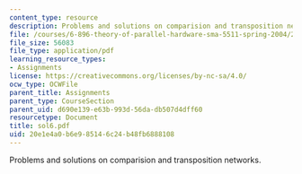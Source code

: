 ```yaml
---
content_type: resource
description: Problems and solutions on comparision and transposition networks.
file: /courses/6-896-theory-of-parallel-hardware-sma-5511-spring-2004/20e1e4a0b6e985146c24b48fb6888108_sol6.pdf
file_size: 56083
file_type: application/pdf
learning_resource_types:
- Assignments
license: https://creativecommons.org/licenses/by-nc-sa/4.0/
ocw_type: OCWFile
parent_title: Assignments
parent_type: CourseSection
parent_uid: d690e139-e63b-993d-56da-db507d4dff60
resourcetype: Document
title: sol6.pdf
uid: 20e1e4a0-b6e9-8514-6c24-b48fb6888108
---
```

Problems and solutions on comparision and transposition networks.